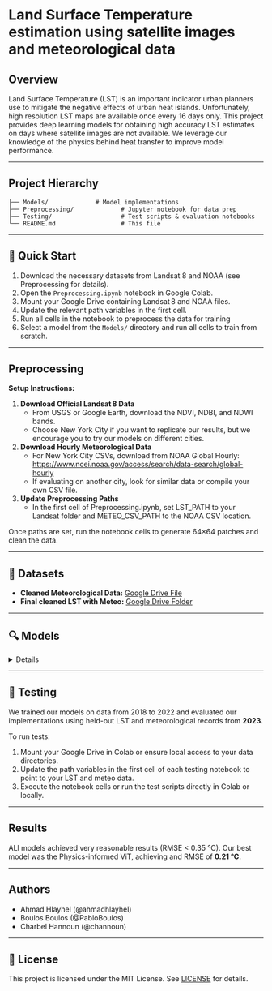 # Land Surface Temperature estimation using satellite images and meteorological data

## Overview
Land Surface Temperature (LST) is an important indicator urban planners use to mitigate the negative effects of urban heat islands. Unfortunately, high resolution LST maps are available once every 16 days only. This project provides deep learning models for obtaining high accuracy LST estimates on days where satellite images are not available. We leverage our knowledge of the physics behind heat transfer to improve model performance.

---

## Project Hierarchy
```
├── Models/             # Model implementations
├── Preprocessing/             # Jupyter notebook for data prep
├── Testing/                   # Test scripts & evaluation notebooks
└── README.md                  # This file
```

---

## 🚀 Quick Start
1. Download the necessary datasets from Landsat 8 and NOAA (see Preprocessing for details).
2. Open the `Preprocessing.ipynb` notebook in Google Colab.
3. Mount your Google Drive containing Landsat 8 and NOAA files.
4. Update the relevant path variables in the first cell.
5. Run all cells in the notebook to preprocess the data for training
6. Select a model from the `Models/` directory and run all cells to train from scratch.

---

## Preprocessing
**Setup Instructions:**
1. **Download Official Landsat 8 Data**
   - From USGS or Google Earth, download the NDVI, NDBI, and NDWI bands.
   - Choose New York City if you want to replicate our results, but we encourage you to try our models on different cities.
2. **Download Hourly Meteorological Data**
   - For New York City CSVs, download from NOAA Global Hourly: https://www.ncei.noaa.gov/access/search/data-search/global-hourly
   - If evaluating on another city, look for similar data or compile your own CSV file.
3. **Update Preprocessing Paths**
   - In the first cell of Preprocessing.ipynb, set LST_PATH to your Landsat folder and METEO_CSV_PATH to the NOAA CSV location.

Once paths are set, run the notebook cells to generate 64×64 patches and clean the data.

---

## 📂 Datasets
- **Cleaned Meteorological Data:** [Google Drive File](https://drive.google.com/file/d/1ss4D_ZkzQWdW9VIsAOJFZBPHo05u04sR/view?usp=drive_link)
- **Final cleaned LST with Meteo:** [Google Drive Folder](https://drive.google.com/drive/folders/1nXb8mzun6akRigNKNxWN9S0lplsE6m3V?usp=drive_link)

---

## 🔍 Models
<details>
- **Vit+MLP**: Vision Transformer baseline model, enhanced through hyperparameter tuning and selective unfreezing of the final layer.
- **ViT+LSTM**: Vision Transformer backbone fused with a 6-hour LSTM head to incorporate sequential meteorological inputs.
- **VIT+PINN+MLP**: Physics-informed Vision Transformer integrating Newtonian cooling priors to enforce physically realistic temperature decay patterns. Best out of the 3 models

</details>

---

## 🧪 Testing
We trained our models on data from 2018 to 2022 and evaluated our implementations using held-out LST and meteorological records from **2023**.

To run tests:
1. Mount your Google Drive in Colab or ensure local access to your data directories.
2. Update the path variables in the first cell of each testing notebook to point to your LST and meteo data.
3. Execute the notebook cells or run the test scripts directly in Colab or locally.

---

## Results
ALl models achieved very reasonable results (RMSE < 0.35 °C). Our best model was the Physics-informed ViT, achieving and RMSE of **0.21 °C**.

---

## Authors
- Ahmad Hlayhel (@ahmadhlayhel)
- Boulos Boulos (@PabloBoulos)
- Charbel Hannoun (@channoun)

---

## 📜 License
This project is licensed under the MIT License. See [LICENSE](LICENSE) for details.
